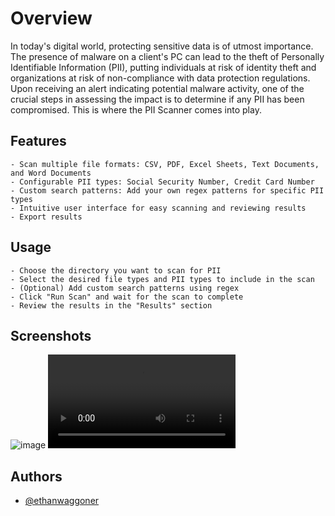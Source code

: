 # Overview

In today's digital world, protecting sensitive data is of utmost importance. The presence of malware on a client's PC can lead to the theft of Personally Identifiable Information (PII), putting individuals at risk of identity theft and organizations at risk of non-compliance with data protection regulations. Upon receiving an alert indicating potential malware activity, one of the crucial steps in assessing the impact is to determine if any PII has been compromised. This is where the PII Scanner comes into play.

## Features

    - Scan multiple file formats: CSV, PDF, Excel Sheets, Text Documents, and Word Documents
    - Configurable PII types: Social Security Number, Credit Card Number
    - Custom search patterns: Add your own regex patterns for specific PII types
    - Intuitive user interface for easy scanning and reviewing results
    - Export results

## Usage

    - Choose the directory you want to scan for PII
    - Select the desired file types and PII types to include in the scan
    - (Optional) Add custom search patterns using regex
    - Click "Run Scan" and wait for the scan to complete
    - Review the results in the "Results" section
    
## Screenshots

![image](https://user-images.githubusercontent.com/74027222/232281737-3c97655a-bebc-4a59-9349-5a401f2cd312.png)
![video](https://i.gyazo.com/b071898fc4c157fa5fd60ae3c99088f2.mp4)


## Authors

- [@ethanwaggoner](https://www.github.com/ethanwaggoner)
